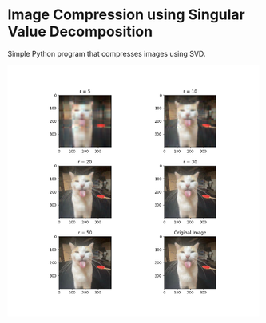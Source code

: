 # Image Compression using Singular Value Decomposition
Simple Python program that compresses images using SVD.

![image_alt](https://github.com/AlexPham0209/image-compression/blob/63a43062b27354bd02977079b3af8c09a4a91698/screenshots/diagram.png)
